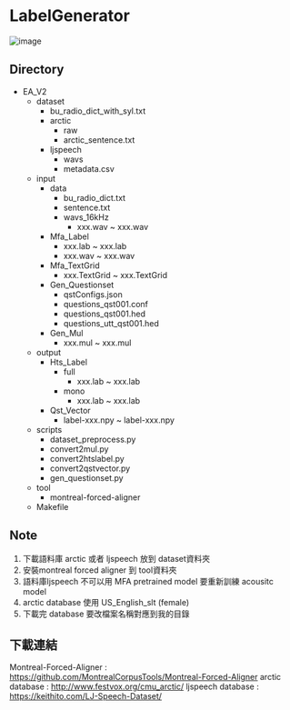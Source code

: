 # LabelGenerator

![image](https://user-images.githubusercontent.com/37763987/130551477-5b62002d-81ea-45df-b3a6-9b4f9b9da7c4.png)

## Directory
- EA_V2
    - dataset
        - bu_radio_dict_with_syl.txt
        - arctic 
            - raw
            - arctic_sentence.txt
        - ljspeech
            - wavs
            - metadata.csv
    - input
        - data
            - bu_radio_dict.txt
            - sentence.txt
            - wavs_16kHz
                - xxx.wav ~ xxx.wav
        - Mfa_Label
            - xxx.lab ~ xxx.lab
            - xxx.wav ~ xxx.wav
        - Mfa_TextGrid
            - xxx.TextGrid ~ xxx.TextGrid
        - Gen_Questionset
            - qstConfigs.json
            - questions_qst001.conf
            - questions_qst001.hed
            - questions_utt_qst001.hed
        - Gen_Mul
            - xxx.mul ~ xxx.mul
    - output
        - Hts_Label
            - full
                - xxx.lab ~ xxx.lab
            - mono
                - xxx.lab ~ xxx.lab
        - Qst_Vector
            - label-xxx.npy ~ label-xxx.npy
    - scripts 
        - dataset_preprocess.py
        - convert2mul.py
        - convert2htslabel.py
        - convert2qstvector.py
        - gen_questionset.py
    - tool
        - montreal-forced-aligner
    - Makefile

## Note
1. 下載語料庫 arctic 或者 ljspeech 放到 dataset資料夾
2. 安裝montreal forced aligner 到 tool資料夾
3. 語料庫ljspeech 不可以用 MFA pretrained model 要重新訓練 acousitc model
4. arctic database 使用 US_English_slt (female) 
5. 下載完 database 要改檔案名稱對應到我的目錄

## 下載連結
Montreal-Forced-Aligner : https://github.com/MontrealCorpusTools/Montreal-Forced-Aligner
arctic database : http://www.festvox.org/cmu_arctic/
ljspeech database : https://keithito.com/LJ-Speech-Dataset/


